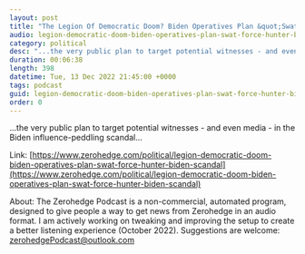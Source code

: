 ```yaml
---
layout: post
title: "The Legion Of Democratic Doom? Biden Operatives Plan &quot;Swat Force&quot; On Hunter Biden Scandal"
audio: legion-democratic-doom-biden-operatives-plan-swat-force-hunter-biden-scandal-0
category: political
desc: "...the very public plan to target potential witnesses - and even media - in the Biden influence-peddling scandal..."
duration: 00:06:38
length: 398
datetime: Tue, 13 Dec 2022 21:45:00 +0000
tags: podcast
guid: legion-democratic-doom-biden-operatives-plan-swat-force-hunter-biden-scandal-0
order: 0
---
```

...the very public plan to target potential witnesses - and even media - in the Biden influence-peddling scandal...

Link: [https://www.zerohedge.com/political/legion-democratic-doom-biden-operatives-plan-swat-force-hunter-biden-scandal](https://www.zerohedge.com/political/legion-democratic-doom-biden-operatives-plan-swat-force-hunter-biden-scandal)

About: The Zerohedge Podcast is a non-commercial, automated program, designed to give people a way to get news from Zerohedge in an audio format.  I am actively working on tweaking and improving the setup to create a better listening experience (October 2022).  Suggestions are welcome: [zerohedgePodcast@outlook.com](mailto:zerohedgePodcast@outlook.com)